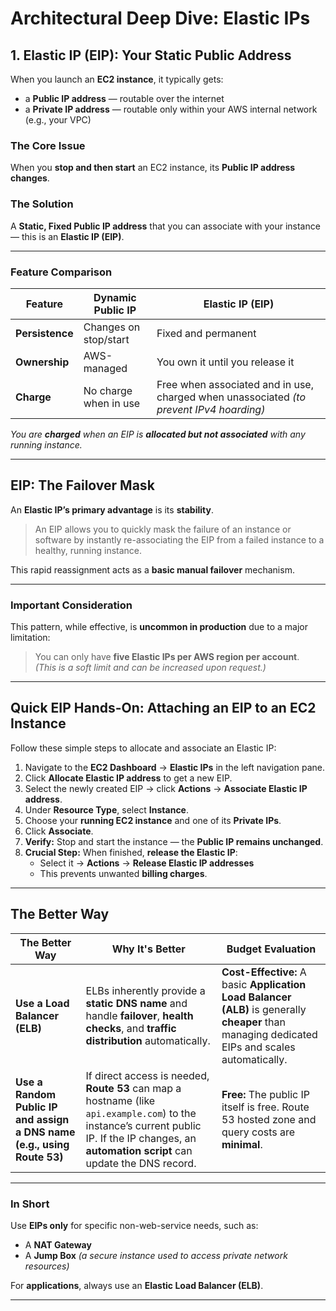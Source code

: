 #  Architectural Deep Dive:  Elastic IPs 

##  1. Elastic IP (EIP): Your Static Public Address

When you launch an **EC2 instance**, it typically gets:
- a **Public IP address** — routable over the internet  
- a **Private IP address** — routable only within your AWS internal network (e.g., your VPC)

###  The Core Issue
When you **stop and then start** an EC2 instance, its **Public IP address changes**.

###  The Solution
A **Static, Fixed Public IP address** that you can associate with your instance — this is an **Elastic IP (EIP)**.

---

###  Feature Comparison

| Feature | Dynamic Public IP | Elastic IP (EIP) |
|----------|-------------------|------------------|
| **Persistence** | Changes on stop/start | Fixed and permanent |
| **Ownership** | AWS-managed | You own it until you release it |
| **Charge** | No charge when in use | Free when associated and in use, charged when unassociated *(to prevent IPv4 hoarding)* |

 *You are **charged** when an EIP is **allocated but not associated** with any running instance.*

---

##  EIP: The Failover Mask

An **Elastic IP’s primary advantage** is its **stability**.

> An EIP allows you to quickly mask the failure of an instance or software by instantly re-associating the EIP from a failed instance to a healthy, running instance.

This rapid reassignment acts as a **basic manual failover** mechanism.

---

###  Important Consideration

This pattern, while effective, is **uncommon in production** due to a major limitation:

> You can only have **five Elastic IPs per AWS region per account**.  
> *(This is a soft limit and can be increased upon request.)*

---
##  Quick EIP Hands-On: Attaching an EIP to an EC2 Instance

Follow these simple steps to allocate and associate an Elastic IP:

1. Navigate to the **EC2 Dashboard** → **Elastic IPs** in the left navigation pane.  
2. Click **Allocate Elastic IP address** to get a new EIP.  
3. Select the newly created EIP → click **Actions** → **Associate Elastic IP address**.  
4. Under **Resource Type**, select **Instance**.  
5. Choose your **running EC2 instance** and one of its **Private IPs**.  
6. Click **Associate**.  
7. **Verify:** Stop and start the instance — the **Public IP remains unchanged**.  
8. **Crucial Step:** When finished, **release the Elastic IP**:  
   - Select it → **Actions** → **Release Elastic IP addresses**  
   - This prevents unwanted **billing charges**.
---
##  The Better Way

| The Better Way | Why It's Better |  Budget Evaluation |
|----------------|----------------|----------------------|
| **Use a Load Balancer (ELB)** | ELBs inherently provide a **static DNS name** and handle **failover**, **health checks**, and **traffic distribution** automatically. | **Cost-Effective:** A basic **Application Load Balancer (ALB)** is generally **cheaper** than managing dedicated EIPs and scales automatically. |
| **Use a Random Public IP and assign a DNS name (e.g., using Route 53)** | If direct access is needed, **Route 53** can map a hostname (like `api.example.com`) to the instance’s current public IP. If the IP changes, an **automation script** can update the DNS record. | **Free:** The public IP itself is free. Route 53 hosted zone and query costs are **minimal**. |

---

###  In Short

Use **EIPs only** for specific non-web-service needs, such as:
- A **NAT Gateway**  
- A **Jump Box** *(a secure instance used to access private network resources)*  

For **applications**, always use an **Elastic Load Balancer (ELB)**.


---
